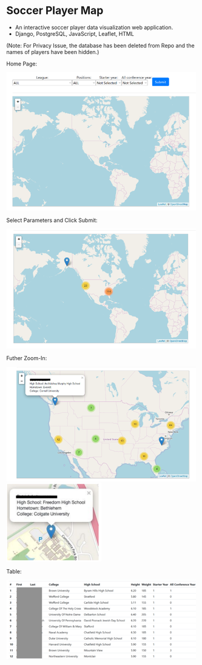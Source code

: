 # Soccer Player Map
- An interactive soccer player data visualization web application.
- Django, PostgreSQL, JavaScript, Leaflet, HTML

(Note: For Privacy Issue, the database has been deleted from Repo and the names of players have been hidden.)

Home Page:

<img src="images/home.png" width=500>

Select Parameters and Click Submit:

<img src="images/map1.png" width=500>

Futher Zoom-In:

<img src="images/map2.png" width=500>

<img src="images/map3.png" width=250>

Table:

<img src="images/table.png" width=500>
